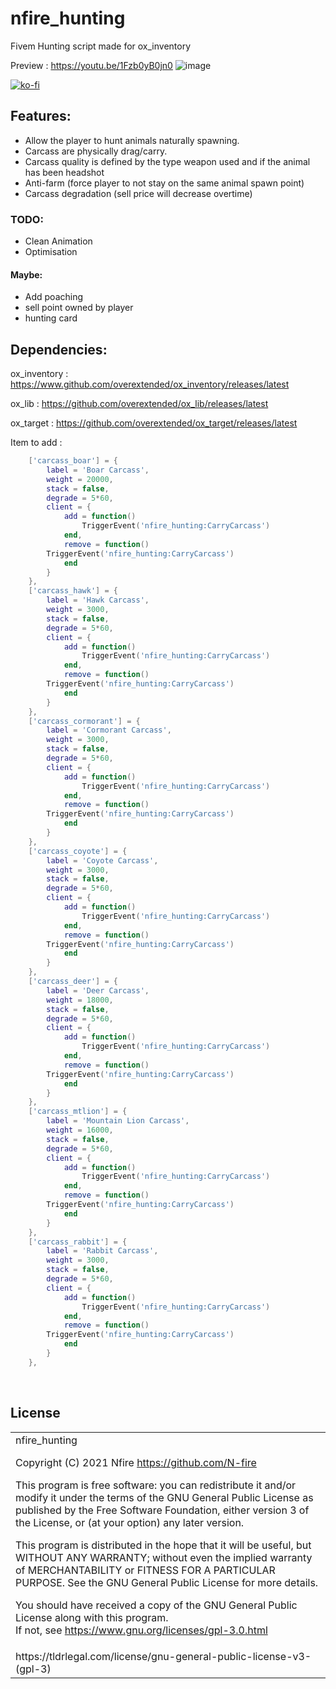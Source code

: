 # nfire_hunting
Fivem Hunting script made for ox_inventory

Preview : https://youtu.be/1Fzb0yB0jn0
![image](https://user-images.githubusercontent.com/55892717/163342386-b07ff6ee-0316-4f18-a060-727fdc35afed.png)

[![ko-fi](https://ko-fi.com/img/githubbutton_sm.svg)](https://ko-fi.com/O4O87T3LC)

## Features:
- Allow the player to hunt animals naturally spawning.
- Carcass are physically drag/carry.
- Carcass quality is defined by the type weapon used and if the animal has been headshot
- Anti-farm (force player to not stay on the same animal spawn point)
- Carcass degradation (sell price will decrease overtime)
### TODO:
- Clean Animation
- Optimisation
#### Maybe:
- Add poaching
- sell point owned by player
- hunting card

## Dependencies:
ox_inventory : https://www.github.com/overextended/ox_inventory/releases/latest

ox_lib : https://github.com/overextended/ox_lib/releases/latest

ox_target : https://github.com/overextended/ox_target/releases/latest

Item to add :
```lua
	['carcass_boar'] = {
		label = 'Boar Carcass',
		weight = 20000,
		stack = false,
		degrade = 5*60,
		client = {
            add = function()
                TriggerEvent('nfire_hunting:CarryCarcass')
            end,
            remove = function()
		TriggerEvent('nfire_hunting:CarryCarcass')
            end
        }
	},
	['carcass_hawk'] = {
		label = 'Hawk Carcass',
		weight = 3000,
		stack = false,
		degrade = 5*60,
		client = {
            add = function()
                TriggerEvent('nfire_hunting:CarryCarcass')
            end,
            remove = function()
		TriggerEvent('nfire_hunting:CarryCarcass')
            end
        }
	},
	['carcass_cormorant'] = {
		label = 'Cormorant Carcass',
		weight = 3000,
		stack = false,
		degrade = 5*60,
		client = {
            add = function()
                TriggerEvent('nfire_hunting:CarryCarcass')
            end,
            remove = function()
		TriggerEvent('nfire_hunting:CarryCarcass')
            end
        }
	},
	['carcass_coyote'] = {
		label = 'Coyote Carcass',
		weight = 3000,
		stack = false,
		degrade = 5*60,
		client = {
            add = function()
                TriggerEvent('nfire_hunting:CarryCarcass')
            end,
            remove = function()
		TriggerEvent('nfire_hunting:CarryCarcass')
            end
        }
	},
	['carcass_deer'] = {
		label = 'Deer Carcass',
		weight = 18000,
		stack = false,
		degrade = 5*60,
		client = {
            add = function()
                TriggerEvent('nfire_hunting:CarryCarcass')
            end,
            remove = function()
		TriggerEvent('nfire_hunting:CarryCarcass')
            end
        }
	},
	['carcass_mtlion'] = {
		label = 'Mountain Lion Carcass',
		weight = 16000,
		stack = false,
		degrade = 5*60,
		client = {
            add = function()
                TriggerEvent('nfire_hunting:CarryCarcass')
            end,
            remove = function()
		TriggerEvent('nfire_hunting:CarryCarcass')
            end
        }
	},
	['carcass_rabbit'] = {
		label = 'Rabbit Carcass',
		weight = 3000,
		stack = false,
		degrade = 5*60,
		client = {
            add = function()
                TriggerEvent('nfire_hunting:CarryCarcass')
            end,
            remove = function()
		TriggerEvent('nfire_hunting:CarryCarcass')
            end
        }
	},
```

<br><h2>License</h2>
<table><tr><td>
nfire_hunting

Copyright (C) 2021	Nfire <https://github.com/N-fire>


This program is free software: you can redistribute it and/or modify it under the terms of the GNU General Public License as published by the Free Software Foundation, either version 3 of the License, or (at your option) any later version.


This program is distributed in the hope that it will be useful, but WITHOUT ANY WARRANTY; without even the implied warranty of MERCHANTABILITY or FITNESS FOR A PARTICULAR PURPOSE.  See the GNU General Public License for more details.


You should have received a copy of the GNU General Public License along with this program.  
If not, see <https://www.gnu.org/licenses/gpl-3.0.html>
</td></tr>
<tr><td>
<font align='center'>https://tldrlegal.com/license/gnu-general-public-license-v3-(gpl-3)</font>
</td></td></table>
